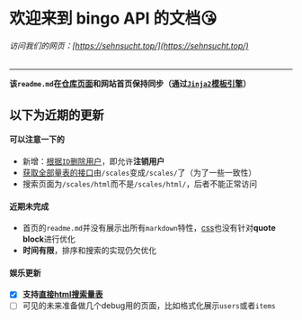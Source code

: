 # 欢迎来到 **bingo API** 的文档😘

###### 访问我们的网页：[https://sehnsucht.top/](https://sehnsucht.top/)

---

**该`readme.md`在[仓库页面](https://github.com/CNSeniorious000/bingo_APIs)和网站首页保持同步（通过[`Jinja2`模板引擎](http://doc.yonyoucloud.com/doc/jinja2-docs-cn/index.html)）**

## 以下为近期的更新

#### 可以注意一下的

- 新增：[根据`ID`删除用户](/docs#/users/cancel_user_by_id_users_cancellation__id__get)，即允许**注销用户**
- [获取全部量表的接口](/docs#/scales/get_titles_scales__get)由`/scales`变成`/scales/`了（为了一些一致性）
- 搜索页面为`/scales/html`而不是`/scales/html/`，后者不能正常访问

#### 近期未完成

- 首页的`readme.md`并没有展示出所有`markdown`特性，[css](/default.css)也没有针对**quote block**进行优化
- **时间有限**，排序和搜索的实现仍欠优化

#### 娱乐更新

- [x] **支持[直接html搜索量表](/scales/html)**
- [ ] 可见的未来准备做几个debug用的页面，比如格式化展示`users`或者`items`